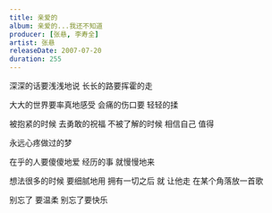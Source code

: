 ```yaml
---
title: 亲爱的
album: 亲爱的...我还不知道
producer: [张悬, 李寿全]
artist: 张悬
releaseDate: 2007-07-20
duration: 255
---
```

深深的话要浅浅地说
长长的路要挥霍的走

大大的世界要率真地感受
会痛的伤口要 轻轻的揉

被抱紧的时候 去勇敢的祝福
不被了解的时候
相信自己 值得

永远心疼做过的梦

在乎的人要傻傻地爱
经历的事 就慢慢地来

想法很多的时候 要细腻地用
拥有一切之后 就
让他走
在某个角落放一首歌

别忘了 要温柔
别忘了要快乐
